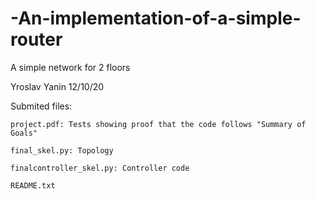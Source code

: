 # -An-implementation-of-a-simple-router
A simple network for 2 floors


Yroslav Yanin
12/10/20

Submited files:

	project.pdf: Tests showing proof that the code follows "Summary of Goals"

	final_skel.py: Topology

	finalcontroller_skel.py: Controller code

	README.txt
